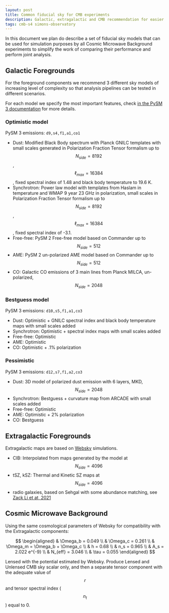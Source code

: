 ```yaml
---
layout: post
title: Common fiducial sky for CMB experiments
description: Galactic, extragalactic and CMB recommendation for easier comparison across instruments
tags: cmb-s4 simons-observatory
---
```


In this document we plan do describe a set of fiducial sky models that can be used for simulation purposes by all Cosmic Microwave Background experiments to simplify the work of comparing their performance and perform joint analysis.

## Galactic Foregrounds

For the foreground components we recommend 3 different sky models of increasing level of complexity so that analysis pipelines can be tested in different scenarios.

For each model we specify the most important features, check [in the PySM 3 documentation](https://pysm3.readthedocs.io/en/latest/models.html) for more details.

### Optimistic model

PySM 3 emissions: `d9,s4,f1,a1,co1`

* Dust: Modified Black Body spectrum with Planck GNILC templates with small scales generated in Polarization Fraction Tensor formalism up to $$N_{side} =8192$$, $$\ell_{max}=16384$$, fixed spectral index of 1.48 and black body temperature to 19.6 K.
* Synchrotron: Power law model with templates from Haslam in temperature and WMAP 9 year 23 GHz in polarization, small scales in Polarization Fraction Tensor formalism up to $$N_{side} =8192$$, $$\ell_{max}=16384$$, fixed spectral index of -3.1.
* Free-free: PySM 2 Free-free model based on Commander up to $$N_{side}=512$$
* AME: PySM 2 un-polarized AME model based on Commander up to $$N_{side}=512$$
* CO: Galactic CO emissions of 3 main lines from Planck MILCA, un-polarized, $$N_{side}=2048$$

### Bestguess model

PySM 3 emissions: `d10,s5,f1,a1,co3`

* Dust: Optimistic + GNILC spectral index and black body temperature maps with small scales added
* Synchrotron: Optimistic + spectral index maps with small scales added
* Free-free: Optimistic
* AME: Optimistic
* CO: Optimistic + .1% polarization

### Pessimistic

PySM 3 emissions: `d12,s7,f1,a2,co3`

* Dust: 3D model of polarized dust emission with 6 layers, MKD, $$N_{side}=2048$$
* Synchrotron: Bestguess + curvature map from ARCADE with small scales added
* Free-free: Optimistic
* AME: Optimistic + 2% polarization
* CO: Bestguess

## Extragalactic Foregrounds

Extragalactic maps are based on [Websky](https://mocks.cita.utoronto.ca/index.php/WebSky_Extragalactic_CMB_Mocks) simulations.

* CIB: Interpolated from maps generated by the model at $$N_{side}=4096$$
* tSZ, kSZ: Thermal and Kinetic SZ maps at $$N_{side}=4096$$
* radio galaxies, based on Sehgal with some abundance matching, see [Zack Li et at, 2021](https://arxiv.org/abs/2110.15357)

## Cosmic Microwave Background

Using the same cosmological parameters of Websky for compatibility with the Extragalactic components:

$$
    \begin{aligned}
    & \Omega_b = 0.049 \\
    & \Omega_c = 0.261 \\
    & \Omega_m = \Omega_b + \Omega_c \\
    & h = 0.68 \\
    & n_s = 0.965 \\
    & A_s = 2.022 e^{-9} \\
    & N_{eff} = 3.046 \\
    & \tau = 0.055
    \end{aligned}
$$

Lensed with the potential estimated by Websky.
Produce Lensed and Unlensed CMB sky scalar only, and then a separate tensor component with the adequate value of $$r$$ and tensor spectral index ($$n_t$$) equal to 0.
